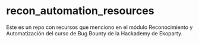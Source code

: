 # recon_automation_resources
Este es un repo con recursos que menciono en el módulo Reconocimiento y Automatización del curso de Bug Bounty de la Hackademy de Ekoparty.
